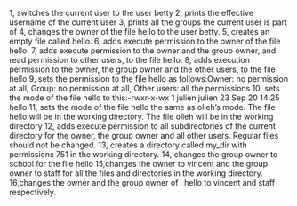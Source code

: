 1, switches the current user to the user betty
2,  prints the effective username of the current user
3, prints all the groups the current user is part of
4, changes the owner of the file hello to the user betty.
5, creates an empty file called hello.
6, adds execute permission to the owner of the file hello.
7, adds execute permission to the owner and the group owner, and read permission to other users, to the file hello.
8, adds execution permission to the owner, the group owner and the other users, to the file hello
9, sets the permission to the file hello as follows:Owner: no permission at all, Group: no permission at all, Other users: all the permissions
10, sets the mode of the file hello to this:-rwxr-x-wx 1 julien julien 23 Sep 20 14:25 hello
11, sets the mode of the file hello the same as olleh’s mode. The file hello will be in the working directory. The file olleh will be in the working directory
12, adds execute permission to all subdirectories of the current directory for the owner, the group owner and all other users. Regular files should not be changed.
13, creates a directory called my_dir with permissions 751 in the working directory.
14, changes the group owner to school for the file hello
15,changes the owner to vincent and the group owner to staff for all the files and directories in the working directory.
16,changes the owner and the group owner of _hello to vincent and staff respectively.
